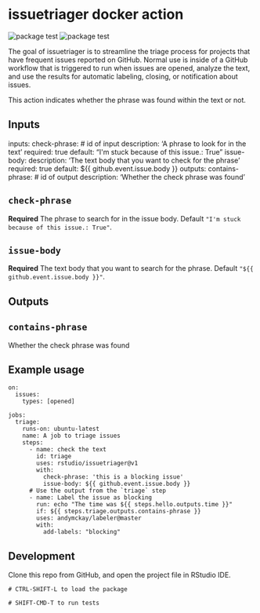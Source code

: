 
<!-- README.md is generated from README.Rmd. Please edit that file -->

# issuetriager docker action

<!-- badges: start -->

![package
test](https://github.com/rstudio/issuetriager/actions/workflows/check-standard.yml/badge.svg)
![package
test](https://github.com/rstudio/issuetriager/actions/workflows/render-rmarkdown.yml/badge.svg)
<!-- badges: end -->

The goal of issuetriager is to streamline the triage process for
projects that have frequent issues reported on GitHub. Normal use is
inside of a GitHub workflow that is triggered to run when issues are
opened, analyze the text, and use the results for automatic labeling,
closing, or notification about issues.

This action indicates whether the phrase was found within the text or
not.

## Inputs

inputs: check-phrase: \# id of input description: ‘A phrase to look for
in the text’ required: true default: “I'm stuck because of this issue.:
True” issue-body: description: ‘The text body that you want to check for
the phrase’ required: true default: \${{ github.event.issue.body }}
outputs: contains-phrase: \# id of output description: ‘Whether the
check phrase was found’

## `check-phrase`

**Required** The phrase to search for in the issue body. Default
`"I'm stuck because of this issue.: True"`.

## `issue-body`

**Required** The text body that you want to search for the phrase.
Default `"${{ github.event.issue.body }}"`.

## Outputs

## `contains-phrase`

Whether the check phrase was found

## Example usage

    on:
      issues:
        types: [opened]

    jobs:
      triage:
        runs-on: ubuntu-latest
        name: A job to triage issues
        steps:
          - name: check the text
            id: triage
            uses: rstudio/issuetriager@v1
            with:
              check-phrase: 'this is a blocking issue'
              issue-body: ${{ github.event.issue.body }}
          # Use the output from the `triage` step
          - name: Label the issue as blocking
            run: echo "The time was ${{ steps.hello.outputs.time }}"
            if: ${{ steps.triage.outputs.contains-phrase }}
            uses: andymckay/labeler@master
            with:
              add-labels: "blocking"

## Development

Clone this repo from GitHub, and open the project file in RStudio IDE.

    # CTRL-SHIFT-L to load the package

    # SHIFT-CMD-T to run tests

<!-- 
GitHub Actions will re-render `README.Rmd` every time you push.
-->
